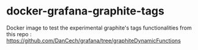 # docker-grafana-graphite-tags
Docker image to test the experimental graphite's tags functionalities from this repo : https://github.com/DanCech/grafana/tree/graphiteDynamicFunctions
